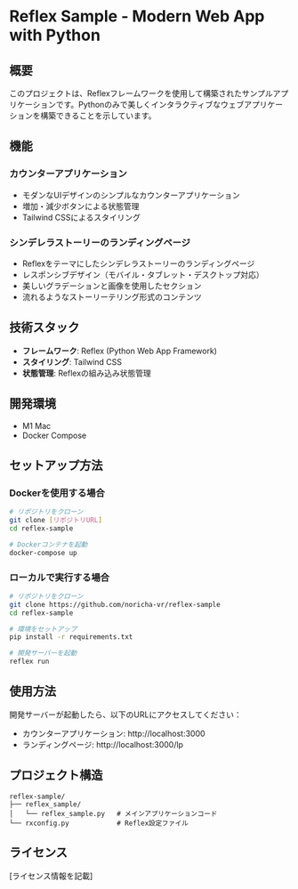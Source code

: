 # Reflex Sample - Modern Web App with Python

## 概要
このプロジェクトは、Reflexフレームワークを使用して構築されたサンプルアプリケーションです。Pythonのみで美しくインタラクティブなウェブアプリケーションを構築できることを示しています。

## 機能

### カウンターアプリケーション
- モダンなUIデザインのシンプルなカウンターアプリケーション
- 増加・減少ボタンによる状態管理
- Tailwind CSSによるスタイリング

### シンデレラストーリーのランディングページ
- Reflexをテーマにしたシンデレラストーリーのランディングページ
- レスポンシブデザイン（モバイル・タブレット・デスクトップ対応）
- 美しいグラデーションと画像を使用したセクション
- 流れるようなストーリーテリング形式のコンテンツ

## 技術スタック
- **フレームワーク**: Reflex (Python Web App Framework)
- **スタイリング**: Tailwind CSS
- **状態管理**: Reflexの組み込み状態管理

## 開発環境

- M1 Mac
- Docker Compose

## セットアップ方法

### Dockerを使用する場合

```bash
# リポジトリをクローン
git clone [リポジトリURL]
cd reflex-sample

# Dockerコンテナを起動
docker-compose up
```

### ローカルで実行する場合

```bash
# リポジトリをクローン
git clone https://github.com/noricha-vr/reflex-sample
cd reflex-sample

# 環境をセットアップ
pip install -r requirements.txt

# 開発サーバーを起動
reflex run
```

## 使用方法

開発サーバーが起動したら、以下のURLにアクセスしてください：

- カウンターアプリケーション: http://localhost:3000
- ランディングページ: http://localhost:3000/lp

## プロジェクト構造

```
reflex-sample/
├── reflex_sample/
│   └── reflex_sample.py   # メインアプリケーションコード
└── rxconfig.py            # Reflex設定ファイル
```

## ライセンス

[ライセンス情報を記載]
